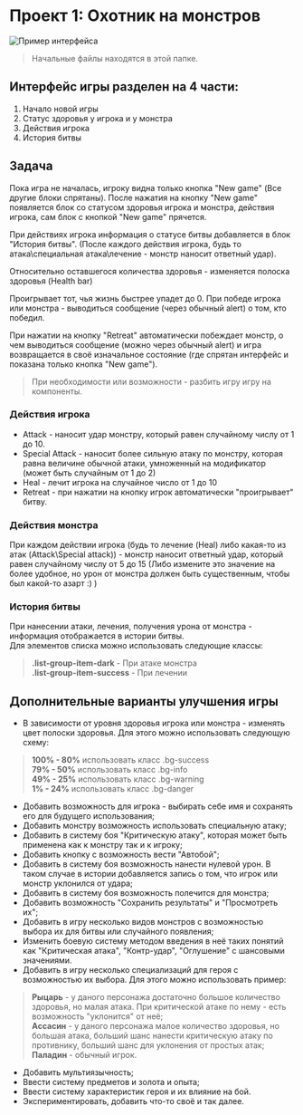 # Проект 1: Охотник на монстров

![Пример интерфейса](screen.png)

> Начальные файлы находятся в этой папке.

## Интерфейс игры разделен на 4 части:
1. Начало новой игры
1. Статус здоровья у игрока и у монстра
1. Действия игрока
1. История битвы

## Задача
Пока игра не началась, игроку видна только кнопка "New game" (Все другие блоки спрятаны). После нажатия на кнопку "New game" появляется блок со статусом здоровья игрока и монстра, действия игрока, сам блок с кнопкой "New game" прячется.

При действиях игрока информация о статусе битвы добавляется в блок "История битвы". (После каждого действия игрока, будь то атака\специальная атака\лечение - монстр наносит ответный удар). 

Относительно оставшегося количества здоровья - изменяется полоска здоровья (Health bar)

Проигрывает тот, чья жизнь быстрее упадет до 0. При победе игрока или монстра - выводиться сообщение (через обычный alert) о том, кто победил.

При нажатии на кнопку "Retreat" автоматически побеждает монстр, о чем выводиться сообщение (можно через обычный alert) и игра возвращается в своё изначальное состояние (где спрятан интерфейс и показана только кнопка "New game").

> При необходимости или возможности - разбить игру игру на компоненты.

### Действия игрока
* Attack - наносит удар монстру, который равен случайному числу от 1 до 10.
* Special Attack - наносит более сильную атаку по монстру, которая равна величине обычной атаки, умноженный на модификатор (может быть случайным от 1 до 2)
* Heal - лечит игрока на случайное число от 1 до 10
* Retreat - при нажатии на кнопку игрок автоматически "проигрывает" битву.

### Действия монстра
При каждом действии игрока (будь то лечение (Heal) либо какая-то из атак (Attack\Special attack)) - монстр наносит ответный удар, который равен случайному числу от 5 до 15 (Либо измените это значение на более удобное, но урон от монстра должен быть существенным, чтобы был какой-то азарт :) )

### История битвы
При нанесении атаки, лечения, получения урона от монстра - информация отображается в истории битвы.
<br/> Для элементов списка можно использовать следующие классы:
>**.list-group-item-dark** - При атаке монстра
<br/>**.list-group-item-success** - При лечении


## Дополнительные варианты улучшения игры
* В зависимости от уровня здоровья игрока или монстра - изменять цвет полоски здоровья. Для этого можно использовать следующую схему: 

>**100% - 80%** использовать класс .bg-success
<br/>**79% - 50%** использовать класс .bg-info
<br/>**49% - 25%** использовать класс .bg-warning
<br/>**1% - 24%** использовать класс .bg-danger
* Добавить возможность для игрока - выбирать себе имя и сохранять его для будущего использования;
* Добавить монстру возможность использовать специальную атаку;
* Добавить в систему боя "Критическую атаку", которая может быть применена как к монстру так и к игроку;
* Добавить кнопку с возможность вести "Автобой";
* Добавить в систему боя возможность нанести нулевой урон. В таком случае в истории добавляется запись о том, что игрок или монстр уклонился от удара;
* Добавить в систему боя возможность полечится для монстра;
* Добавить возможность "Сохранить результаты" и "Просмотреть их";
* Добавить в игру несколько видов монстров с возможностью выбора их для битвы или случайного появления;
* Изменить боевую систему методом введения в неё таких понятий как "Критическая атака", "Контр-удар", "Оглушение" с шансовыми значениями.
* Добавить в игру несколько специализаций для героя с возможностью их выбора. Для этого можно использовать пример:
> **Рыцарь** - у даного персонажа достаточно большое количество здоровья, но малая атака. При критической атаке по нему - есть возможность "уклонится" от неё;
<br/>**Ассасин** - у даного персонажа малое количество здоровья, но большая атака, больший шанс нанести критическую атаку по противнику, больший шанс для уклонения от простых атак;
<br/>**Паладин** - обычный игрок.
* Добавить мультиязычность;
* Ввести систему предметов и золота и опыта;
* Ввести систему характеристик героя и их влияние на бой.
* Экспериментировать, добавить что-то своё и так далее.
